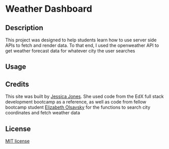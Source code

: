 # Weather Dashboard

## Description

This project was designed to help students learn how to use server side APIs to fetch and render data. To that end, I used the openweather API to get weather forecast data for whatever city the user searches

## Usage


## Credits

This site was built by [Jessica Jones](github.com/distractabee). She used code from the EdX full stack development bootcamp as a reference, as well as code from fellow bootcamp student [Elizabeth Olsavsky](github.com/elizabetholsavsky) for the functions to search city coordinates and fetch weather data

## License

[MIT license](https://mit-license.org/)